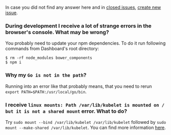 In case you did not find any answer here and in [closed issues](https://github.com/kubernetes/dashboard/issues?q=is%3Aissue+is%3Aclosed), [create new issue](https://github.com/kubernetes/dashboard/issues/new).

###  During development I receive a lot of strange errors in the browser's console. What may be wrong?

You probably need to update your npm dependencies. To do it run following commands from Dashboard's root directory:

```
$ rm -rf node_modules bower_components
$ npm i
```

### Why my `Go is not in the path`?

Running into an error like that probably means, that you need to rerun `export PATH=$PATH:/usr/local/go/bin`.

### I receive `linux mounts: Path /var/lib/kubelet is mounted on / but it is not a shared mount` error. What to do?

Try `sudo mount --bind /var/lib/kubelet /var/lib/kubelet` followed by `sudo mount --make-shared /var/lib/kubelet`. You can find more information [here](https://github.com/kubernetes/kubernetes/issues/4869#issuecomment-193640483).


